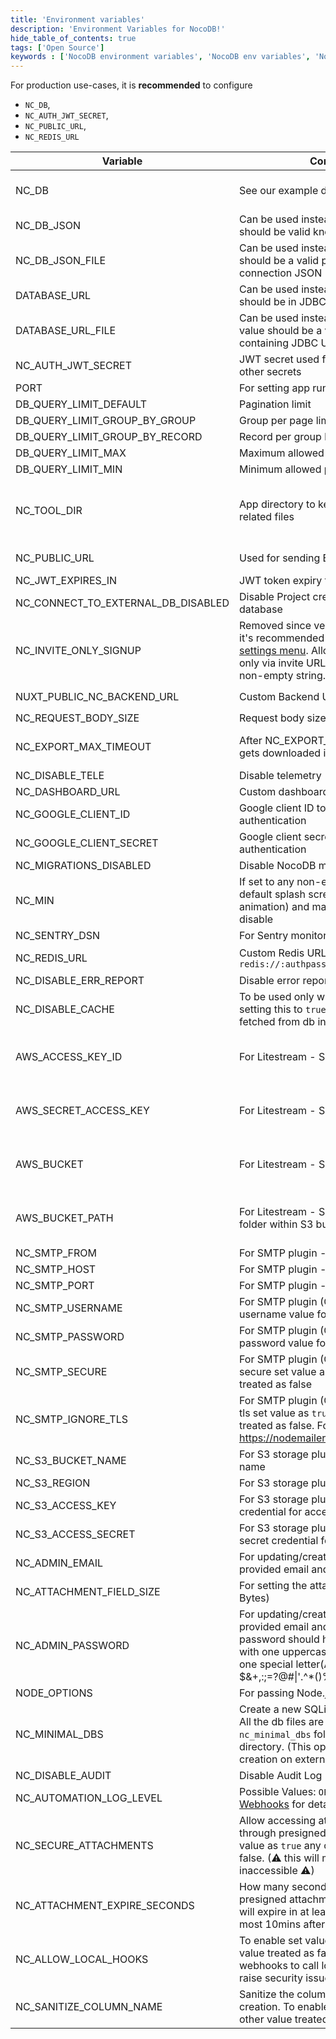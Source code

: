 ```yaml
---
title: 'Environment variables'
description: 'Environment Variables for NocoDB!'
hide_table_of_contents: true
tags: ['Open Source']
keywords : ['NocoDB environment variables', 'NocoDB env variables', 'NocoDB envs', 'NocoDB env']
---
```


For production use-cases, it is **recommended** to configure 
- `NC_DB`, 
- `NC_AUTH_JWT_SECRET`, 
- `NC_PUBLIC_URL`, 
- `NC_REDIS_URL`

| Variable                           | Comments                                                                                                                                                                                                                                    | If absent                                                                                      |
|------------------------------------|---------------------------------------------------------------------------------------------------------------------------------------------------------------------------------------------------------------------------------------------|------------------------------------------------------------------------------------------------|
| NC_DB                              | See our example database URLs [here](https://github.com/nocodb/nocodb#docker).                                                                                                                                                              | A local SQLite will be created in root folder if `NC_DB` is not provided                       |
| NC_DB_JSON                         | Can be used instead of `NC_DB` and value should be valid knex connection JSON                                                                                                                                                               |                                                                                                |
| NC_DB_JSON_FILE                    | Can be used instead of `NC_DB` and value should be a valid path to knex connection JSON                                                                                                                                                     |                                                                                                |
| DATABASE_URL                       | Can be used instead of `NC_DB` and value should be in JDBC URL format                                                                                                                                                                       |                                                                                                |
| DATABASE_URL_FILE                  | Can be used instead of `DATABASE_URL` and value should be a valid path to file containing JDBC URL format.                                                                                                                                  |                                                                                                |
| NC_AUTH_JWT_SECRET                 | JWT secret used for auth and storing other secrets                                                                                                                                                                                          | A random secret will be generated                                                              |
| PORT                               | For setting app running port                                                                                                                                                                                                                | `8080`                                                                                         |
| DB_QUERY_LIMIT_DEFAULT             | Pagination limit                                                                                                                                                                                                                            | 25                                                                                             |
| DB_QUERY_LIMIT_GROUP_BY_GROUP             | Group per page limit                                                                                                                                                                                                                            | 10                                                                                             |
| DB_QUERY_LIMIT_GROUP_BY_RECORD             | Record per group  limit                                                                                                                                                                                                                            | 10                                                                                             |
| DB_QUERY_LIMIT_MAX                 | Maximum allowed pagination limit                                                                                                                                                                                                            | 1000                                                                                           |
| DB_QUERY_LIMIT_MIN                 | Minimum allowed pagination limit                                                                                                                                                                                                            | 1                                                                                              |
| NC_TOOL_DIR                        | App directory to keep metadata and app related files                                                                                                                                                                                        | Defaults to current working directory. In docker maps to `/usr/app/data/` for mounting volume. |
| NC_PUBLIC_URL                      | Used for sending Email invitations                                                                                                                                                                                                          | Best guess from http request params                                                            |
| NC_JWT_EXPIRES_IN                  | JWT token expiry time                                                                                                                                                                                                                       | `10h`                                                                                          |
| NC_CONNECT_TO_EXTERNAL_DB_DISABLED | Disable Project creation with external database                                                                                                                                                                                             |                                                                                                |
| NC_INVITE_ONLY_SIGNUP              | Removed since version 0.99.0 and now it's recommended to use [super admin settings menu](/account-settings/oss-specific-details#enable--disable-signup).   Allow users to signup only via invite URL, value should be any non-empty string. |                                                                                                |
| NUXT_PUBLIC_NC_BACKEND_URL         | Custom Backend URL                                                                                                                                                                                                                          | ``http://localhost:8080`` will be used                                                         |
| NC_REQUEST_BODY_SIZE               | Request body size [limit](https://expressjs.com/en/resources/middleware/body-parser.html#limit)                                                                                                                                             | `1048576`                                                                                      |
| NC_EXPORT_MAX_TIMEOUT              | After NC_EXPORT_MAX_TIMEOUT, CSV gets downloaded in batches                                                                                                                                                                                 | Default value 5000(in millisecond) will be used                                                |
| NC_DISABLE_TELE                    | Disable telemetry                                                                                                                                                                                                                           |                                                                                                |
| NC_DASHBOARD_URL                   | Custom dashboard URL path                                                                                                                                                                                                                   | `/dashboard`                                                                                   |
| NC_GOOGLE_CLIENT_ID                | Google client ID to enable Google authentication                                                                                                                                                                                            |                                                                                                |
| NC_GOOGLE_CLIENT_SECRET            | Google client secret to enable Google authentication                                                                                                                                                                                        |                                                                                                |
| NC_MIGRATIONS_DISABLED             | Disable NocoDB migration                                                                                                                                                                                                                    |                                                                                                |
| NC_MIN                             | If set to any non-empty string the default splash screen(initial welcome animation) and matrix screensaver will disable                                                                                                                     |                                                                                                |
| NC_SENTRY_DSN                      | For Sentry monitoring                                                                                                                                                                                                                       |                                                                                                |
| NC_REDIS_URL                       | Custom Redis URL. Example: `redis://:authpassword@127.0.0.1:6380/4`                                                                                                                                                                         | Meta data will be stored in memory                                                             |
| NC_DISABLE_ERR_REPORT              | Disable error reporting                                                                                                                                                                                                                     |                                                                                                |
| NC_DISABLE_CACHE                   | To be used only while debugging. On setting this to `true` - meta data be fetched from db instead of redis/cache.                                                                                                                           | `false`                                                                                        |
| AWS_ACCESS_KEY_ID                  | For Litestream - S3 access key id                                                                                                                                                                                                           | If Litestream is configured and `NC_DB` is not present. SQLite gets backed up to S3            |
| AWS_SECRET_ACCESS_KEY              | For Litestream - S3 secret access key                                                                                                                                                                                                       | If Litestream is configured and `NC_DB` is not present. SQLite gets backed up to S3            |
| AWS_BUCKET                         | For Litestream - S3 bucket                                                                                                                                                                                                                  | If Litestream is configured and `NC_DB` is not present. SQLite gets backed up to S3            |
| AWS_BUCKET_PATH                    | For Litestream - S3 bucket path (like folder within S3 bucket)                                                                                                                                                                              | If Litestream is configured and `NC_DB` is not present. SQLite gets backed up to S3            |
| NC_SMTP_FROM                       | For SMTP plugin - Email sender address                                                                                                                                                                                                      |                                                                                                |
| NC_SMTP_HOST                       | For SMTP plugin - SMTP host value                                                                                                                                                                                                           |                                                                                                |
| NC_SMTP_PORT                       | For SMTP plugin - SMTP port value                                                                                                                                                                                                           |                                                                                                |
| NC_SMTP_USERNAME                   | For SMTP plugin (Optional) - SMTP username value for authentication                                                                                                                                                                         |                                                                                                |
| NC_SMTP_PASSWORD                   | For SMTP plugin (Optional) - SMTP password value for authentication                                                                                                                                                                         |                                                                                                |
| NC_SMTP_SECURE                     | For SMTP plugin (Optional) - To enable secure set value as `true` any other value treated as false                                                                                                                                          |                                                                                                |
| NC_SMTP_IGNORE_TLS                 | For SMTP plugin (Optional) - To ignore tls set value as `true` any other value treated as false. For more info visit https://nodemailer.com/smtp/                                                                                           |                                                                                                |
| NC_S3_BUCKET_NAME                  | For S3 storage plugin - AWS S3 bucket name                                                                                                                                                                                                  |                                                                                                |
| NC_S3_REGION                       | For S3 storage plugin - AWS S3 region                                                                                                                                                                                                       |                                                                                                |
| NC_S3_ACCESS_KEY                   | For S3 storage plugin - AWS access key credential for accessing resource                                                                                                                                                                    |                                                                                                |
| NC_S3_ACCESS_SECRET                | For S3 storage plugin - AWS access secret credential for accessing resource                                                                                                                                                                 |                                                                                                |
| NC_ADMIN_EMAIL                     | For updating/creating super admin with provided email and password                                                                                                                                                                          |                                                                                                |
| NC_ATTACHMENT_FIELD_SIZE           | For setting the attachment field size(in Bytes)                                                                                                                                                                                             | Defaults to 20MB                                                                               |
| NC_ADMIN_PASSWORD                  | For updating/creating super admin with provided email and password. Your password should have at least 8 letters with one uppercase, one number and one special letter(Allowed special chars $&+,:;=?@#\|'.^*()%!_-" )                      |                                                                                                |
| NODE_OPTIONS                       | For passing Node.js [options](https://nodejs.org/api/cli.html#node_optionsoptions) to instance                                                                                                                                              |                                                                                                |
| NC_MINIMAL_DBS                     | Create a new SQLite file for each project. All the db files are stored in `nc_minimal_dbs` folder in current working directory. (This option restricts project creation on external sources)                                                |                                                                                                |
| NC_DISABLE_AUDIT                   | Disable Audit Log                                                                                                                                                                                                                           | `false`                                                                                        |
| NC_AUTOMATION_LOG_LEVEL            | Possible Values: `OFF`, `ERROR`, `ALL`. See [Webhooks](/automation/webhook/create-webhook#call-log) for details.                                                                                                                            | `OFF`                                                                                          |
| NC_SECURE_ATTACHMENTS              | Allow accessing attachments only through presigned urls. To enable set value as `true` any other value treated as false. (⚠ this will make existing links inaccessible ⚠)                                                                   | `false`                                                                                        |
| NC_ATTACHMENT_EXPIRE_SECONDS       | How many seconds before expiring presigned attachment urls. (Attachments will expire in at least set seconds and at most 10mins after set time)                                                                                             | 7200 (2 hours)                                                                                 |
| NC_ALLOW_LOCAL_HOOKS               | To enable set value as `true` any other value treated as false. (⚠ this will allow webhooks to call local links which can raise security issues ⚠)                                                                                          | `false`                                                                                        |
| NC_SANITIZE_COLUMN_NAME               | Sanitize the column name during column creation. To enable set value as `true` any other value treated as false.                                                                                        | `true`                                                                                        |